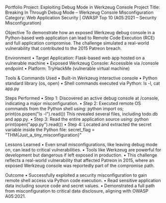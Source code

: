 Portfolio Project: Exploiting Debug Mode in Werkzeug Console
Project Title: Breaking In Through Debug Mode – Werkzeug Console Misconfiguration
Category: Web Application Security | OWASP Top 10 (A05:2021 – Security Misconfiguration)
 
Objective
To demonstrate how an exposed Werkzeug debug console in a Python-based web application can lead to Remote Code Execution (RCE) and full application compromise. The challenge simulated a real-world vulnerability that contributed to the 2015 Patreon breach.
 
 Environment
•	Target Application: Flask-based web app hosted on a vulnerable machine
•	Exposed Werkzeug Console: Accessible via /console endpoint
•	Platform: TryHackMe (vulnerable virtual machine)
 
 Tools & Commands Used
•	Built-in Werkzeug interactive console
•	Python standard library (os, open)
•	Shell commands executed via Python: ls -l, cat app.py
 
 Steps Performed
•	Step 1: Discovered an active debug console at /console, indicating a major misconfiguration.
•	Step 2: Executed remote OS commands from the Python shell using:
              python
              import os; print(os.popen("ls -l").read())
This revealed several files, including todo.db and app.py.
•	Step 3: Read the entire application source using:
               python
               print(open("app.py").read())
•	Step 4: Located and extracted the secret variable inside the Python file:
                secret_flag = "THM{Just_a_tiny_misconfiguration}"
 
 Lessons Learned
•	Even small misconfigurations, like leaving debug mode on, can lead to critical vulnerabilities.
•	Tools like Werkzeug are powerful for development but dangerous if left exposed in production.
•	This challenge reflects a real-world vulnerability that affected Patreon in 2015, where an exposed Werkzeug console was reportedly part of the compromise path.
 
 Outcome
•	Successfully exploited a security misconfiguration to gain remote shell access via Python code execution.
•	Read sensitive application data including source code and secret values.
•	Demonstrated a full path from misconfiguration to critical data disclosure, aligning with OWASP A05:2021.

